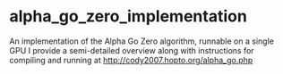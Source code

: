 # alpha_go_zero_implementation
An implementation of the Alpha Go Zero algorithm, runnable on a single GPU
I provide a semi-detailed overview along with instructions for compiling and running at http://cody2007.hopto.org/alpha_go.php
